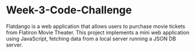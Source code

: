 # Week-3-Code-Challenge
Flatdango is a web application that allows users to purchase movie tickets from Flatiron Movie Theater. This project implements a mini web application using JavaScript, fetching data from a local server running a JSON DB server.
